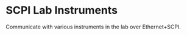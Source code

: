 SCPI Lab Instruments
====================

Communicate with various instruments in the lab over Ethernet+SCPI.

